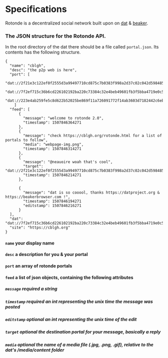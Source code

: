 # Specifications

Rotonde is a decentralized social network built upon on [dat](https://datproject.org) & [beaker](https://beakerbrowser.com).

### The JSON structure for the Rotonde API. 

In the root directory of the dat there should be a file called `portal.json`. Its contents has the following structure.
```
{
  "name": "cblgh",
  "desc": "the p2p web is here",
  "port": [
    "dat://2f21e3c122ef0f2555d3a99497710cd875c7b0383f998a2d37c02c042d598485/",
    "dat://7f2ef715c36b6cd226102192ba220c73384c32e4beb49601fb3f5bba4719e0c5/",
    "dat://223e4ab259fe5c8d622b52025be869f11a726091772f14ab3603d7182442c6eb"
    ]
  "feed": [
      {
        "message": "welcome to rotonde 2.0", 
        "timestamp": 1507846364271
      },
      {
        "message": "check https://cblgh.org/rotonde.html for a list of portals to follow", 
        "media": "webpage-img.png",
        "timestamp": 1507846314271
      },
      {
        "message": "@neauoire woah that's cool", 
        "target": "dat://2f21e3c122ef0f2555d3a99497710cd875c7b0383f998a2d37c02c042d598485/",
        "timestamp": 1507846214271
      },

      {
        "message": "dat is so cooool, thanks https://datproject.org & https://beakerbrowser.com !", 
        "timestamp": 1507846194271
        "editstamp": 1507846216271
      }
  ],
  "dat": "dat://7f2ef715c36b6cd226102192ba220c73384c32e4beb49601fb3f5bba4719e0c5",
  "site": "https://cblgh.org"
}
```

#### `name` your display name
#### `desc` a description for you & your portal
#### `port` an array of rotonde portals
#### `feed` a list of json objects, containing the following attributes
 ##### `message` _required_ a string
 ##### `timestamp` _required_ an int representing the unix time the message was posted
 ##### `editstamp` _optional_ an int representing the unix time of the edit
 ##### `target` _optional_ the destination portal for your message, basically a reply
 ##### `media` _optional_ the name of a media file (.jpg, .png, .gif), relative to the dat's /media/content folder
